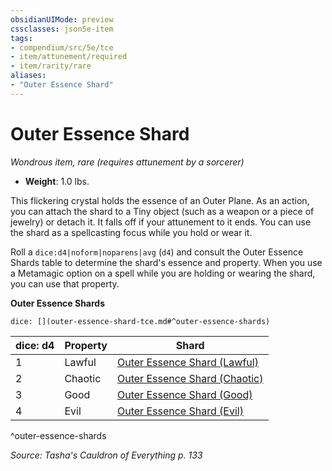 ```yaml
---
obsidianUIMode: preview
cssclasses: json5e-item
tags:
- compendium/src/5e/tce
- item/attunement/required
- item/rarity/rare
aliases: 
- "Outer Essence Shard"
---
```

# Outer Essence Shard
*Wondrous item, rare (requires attunement by a sorcerer)*  


- **Weight**: 1.0 lbs.

This flickering crystal holds the essence of an Outer Plane. As an action, you can attach the shard to a Tiny object (such as a weapon or a piece of jewelry) or detach it. It falls off if your attunement to it ends. You can use the shard as a spellcasting focus while you hold or wear it.

Roll a `dice:d4|noform|noparens|avg` (`d4`) and consult the Outer Essence Shards table to determine the shard's essence and property. When you use a Metamagic option on a spell while you are holding or wearing the shard, you can use that property.

**Outer Essence Shards**

`dice: [](outer-essence-shard-tce.md#^outer-essence-shards)`

| dice: d4 | Property | Shard |
|----------|----------|-------|
| 1 | Lawful | [Outer Essence Shard (Lawful)](/3-Mechanics/CLI/items/outer-essence-shard-lawful-tce.md) |
| 2 | Chaotic | [Outer Essence Shard (Chaotic)](/3-Mechanics/CLI/items/outer-essence-shard-chaotic-tce.md) |
| 3 | Good | [Outer Essence Shard (Good)](/3-Mechanics/CLI/items/outer-essence-shard-good-tce.md) |
| 4 | Evil | [Outer Essence Shard (Evil)](/3-Mechanics/CLI/items/outer-essence-shard-evil-tce.md) |
^outer-essence-shards

*Source: Tasha's Cauldron of Everything p. 133*